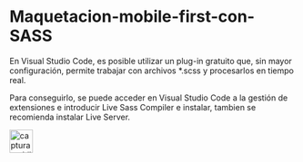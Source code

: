 # Maquetacion-mobile-first-con-SASS

En Visual Studio Code, es posible utilizar un plug-in gratuito que, sin mayor configuración, permite trabajar con archivos *.scss y procesarlos en tiempo real.

Para conseguirlo, se puede acceder en Visual Studio Code a la gestión de extensiones e introducir Live Sass Compiler e instalar, tambien se recomienda instalar Live Server.

<img width="41" alt="captura mobile first" src="https://user-images.githubusercontent.com/85174942/231198428-33997f29-90cf-4d23-bd9a-3f35620106a3.png">

